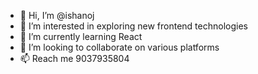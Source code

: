 - 👋 Hi, I’m @ishanoj
- 👀 I’m interested in exploring new frontend technologies
- 🌱 I’m currently learning React 
- 💞️ I’m looking to collaborate on various platforms
- 📫 Reach me 9037935804

<!---
ishanoj/ishanoj is a ✨ special ✨ repository because its `README.md` (this file) appears on your GitHub profile.
You can click the Preview link to take a look at your changes.
--->
